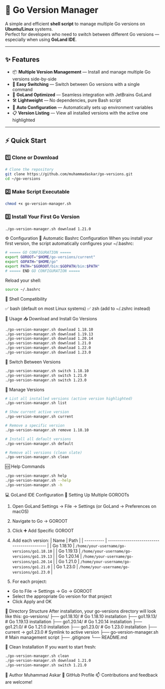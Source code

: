 # 🐹 Go Version Manager

A simple and efficient **shell script** to manage multiple Go versions on **Ubuntu/Linux** systems.  
Perfect for developers who need to switch between different Go versions — especially when using **GoLand IDE**.  

---

## ✨ Features

- 📦 **Multiple Version Management** — Install and manage multiple Go versions side-by-side  
- 🔄 **Easy Switching** — Switch between Go versions with a single command  
- 🚀 **GoLand Optimized** — Seamless integration with JetBrains GoLand  
- 🛠️ **Lightweight** — No dependencies, pure Bash script  
- 🔧 **Auto Configuration** — Automatically sets up environment variables  
- 📋 **Version Listing** — View all installed versions with the active one highlighted  

---

## ⚡ Quick Start

### 1️⃣ Clone or Download

```bash
# Clone the repository
git clone https://github.com/muhammadaskar/go-versions.git
cd ~/go-versions
```

### 2️⃣ Make Script Executable
```bash
chmod +x go-version-manager.sh
```

### 3️⃣ Install Your First Go Version
```bash
./go-version-manager.sh download 1.21.0
```

⚙️ Configuration
🔧 Automatic Bashrc Configuration
When you install your first version, the script automatically configures your ~/.bashrc:
```bash
# ===== GO CONFIGURATION =====
export GOROOT="$HOME/go-versions/current"
export GOPATH="$HOME/go"
export PATH="$GOROOT/bin:$GOPATH/bin:$PATH"
# ===== END GO CONFIGURATION =====
```

Reload your shell:
```bash
source ~/.bashrc
```

💬 Shell Compatibility

✅ bash (default on most Linux systems)
✅ zsh (add to ~/.zshrc instead)

🧩 Usage
📥 Download and Install Go Versions
```bash
./go-version-manager.sh download 1.18.10
./go-version-manager.sh download 1.19.13
./go-version-manager.sh download 1.20.14
./go-version-manager.sh download 1.21.0
./go-version-manager.sh download 1.22.0
./go-version-manager.sh download 1.23.0
```

🔀 Switch Between Versions
```bash
./go-version-manager.sh switch 1.18.10
./go-version-manager.sh switch 1.21.0
./go-version-manager.sh switch 1.23.0
```

🧰 Manage Versions
```bash
# List all installed versions (active version highlighted)
./go-version-manager.sh list

# Show current active version
./go-version-manager.sh current

# Remove a specific version
./go-version-manager.sh remove 1.18.10

# Install all default versions
./go-version-manager.sh default

# Remove all versions (clean slate)
./go-version-manager.sh clean
```

🆘 Help Commands
```bash
./go-version-manager.sh help
./go-version-manager.sh --help
./go-version-manager.sh -h
```

💻 GoLand IDE Configuration
🧱 Setting Up Multiple GOROOTs

1. Open GoLand Settings
    → File → Settings (or GoLand → Preferences on macOS)

2. Navigate to Go → GOROOT

3. Click ➕ Add Specific GOROOT

4. Add each version:
| Name       | Path                                        |
| ---------- | ------------------------------------------- |
| Go 1.18.10 | `/home/your-username/go-versions/go1.18.10` |
| Go 1.19.13 | `/home/your-username/go-versions/go1.19.13` |
| Go 1.20.14 | `/home/your-username/go-versions/go1.20.14` |
| Go 1.21.0  | `/home/your-username/go-versions/go1.21.0`  |
| Go 1.23.0  | `/home/your-username/go-versions/go1.23.0`  |


5. For each project:
- Go to File → Settings → Go → GOROOT
- Select the appropriate Go version for that project
- Click Apply and OK


📁 Directory Structure
After installation, your go-versions directory will look like this:
go-versions/
├── go1.18.10/             # Go 1.18.10 installation
├── go1.19.13/             # Go 1.19.13 installation
├── go1.20.14/             # Go 1.20.14 installation
├── go1.21.0/              # Go 1.21.0 installation
├── go1.23.0/              # Go 1.23.0 installation
├── current -> go1.23.0    # Symlink to active version
├── go-version-manager.sh  # Main management script
├── .gitignore
└── README.md

🧼 Clean Installation
If you want to start fresh:
```bash
./go-version-manager.sh clean
./go-version-manager.sh download 1.21.0
./go-version-manager.sh switch 1.21.0
```

🧠 Author
Muhammad Askar
💼 GitHub Profile
📫 Contributions and feedback are welcome!